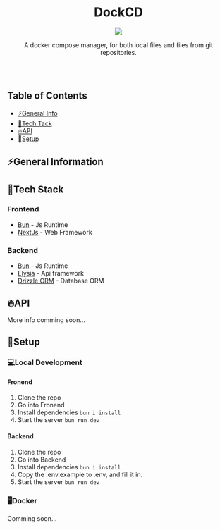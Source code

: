 <h1 align="center">DockCD</h1>
<p align="center">
  <img src="https://skillicons.dev/icons?i=bun,ts,docker,elysia,nextjs" />
  <br/>
</p>
<p align="center">A docker compose manager, for both local files and files from git repositories.</p>
<br/><br/>

## Table of Contents

* [⚡General Info](#general-information)
* [🧬Tech Tack](#tech-stack)
* [🔥API](#api)
* [🔨Setup](#setup)

## ⚡General Information

## 🧬Tech Stack

### Frontend

* [Bun](https://bun.sh) - Js Runtime
* [NextJs](https://nextjs.org/) - Web Framework

### Backend

* [Bun](https://bun.sh) - Js Runtime
* [Elysia](https://elysiajs.com/) - Api framework
* [Drizzle ORM](https://orm.drizzle.team/) - Database ORM

## 🔥API

More info comming soon...

## 🔨Setup

### 💻Local Development

#### Fronend

1. Clone the repo
2. Go into Fronend
3. Install dependencies `bun i install`
4. Start the server `bun run dev`

#### Backend

1. Clone the repo
2. Go into Backend
3. Install dependencies `bun i install`
4. Copy the .env.example to .env, and fill it in.
5. Start the server `bun run dev`

### 🖥️Docker

Comming soon...
